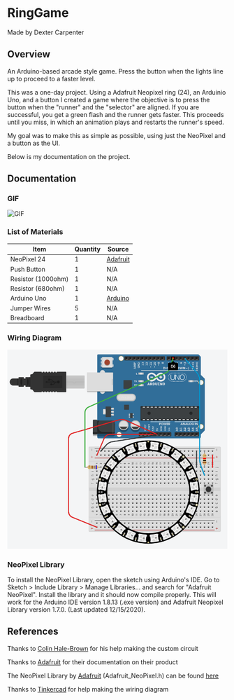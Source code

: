 # RingGame

Made by Dexter Carpenter

## Overview
An Arduino-based arcade style game. Press the button when the lights line up to proceed to a faster level. 

This was a one-day project. Using a Adafruit Neopixel ring (24), an Arduinio Uno, and a button I created a game where the objective is to press the button when the "runner" and the "selector" are aligned. If you are successful, you get a green flash and the runner gets faster. This proceeds until you miss, in which an animation plays and restarts the runner's speed.

My goal was to make this as simple as possible, using just the NeoPixel and a button as the UI.

Below is my documentation on the project.

## Documentation

### GIF

![GIF](https://github.com/DexterCarpenter/RingGame/blob/master/Documentation/RingGame.gif)

### List of Materials

| Item            | Quantity | Source                                                   |
|-----------------|----------|----------------------------------------------------------|
| NeoPixel 24     | 1        | [Adafruit](https://www.adafruit.com/product/1586)        |
| Push Button     | 1        | N/A                                                      |
| Resistor (1000ohm) | 1        | N/A                                                      |
| Resistor (680ohm) | 1        | N/A                                                      |
| Arduino Uno     | 1        | [Arduino](https://store.arduino.cc/usa/arduino-uno-rev3) |
| Jumper Wires    | 5        | N/A                                                      |
| Breadboard      | 1        | N/A                                                      |

### Wiring Diagram

![Wiring Diagram](https://github.com/DexterCarpenter/RingGame/blob/master/Documentation/RingGameWDiagram.PNG)

### NeoPixel Library

To install the NeoPixel Library, open the sketch using Arduino's IDE. Go to Sketch > Include Library > Manage Libraries... and search for "Adafruit NeoPixel". Install the library and it should now compile properly. This will work for the Arduino IDE version 1.8.13 (.exe version) and Adafruit Neopixel Library version 1.7.0. (Last updated 12/15/2020).

## References

Thanks to [Colin Hale-Brown](https://github.com/colinhalebrown) for his help making the custom circuit

Thanks to [Adafruit](https://www.adafruit.com/) for their documentation on their product

The NeoPixel Library by [Adafruit](https://www.adafruit.com/) (Adafruit_NeoPixel.h) can be found [here](https://github.com/adafruit/Adafruit_NeoPixel)

Thanks to [Tinkercad](https://www.tinkercad.com) for help making the wiring diagram


